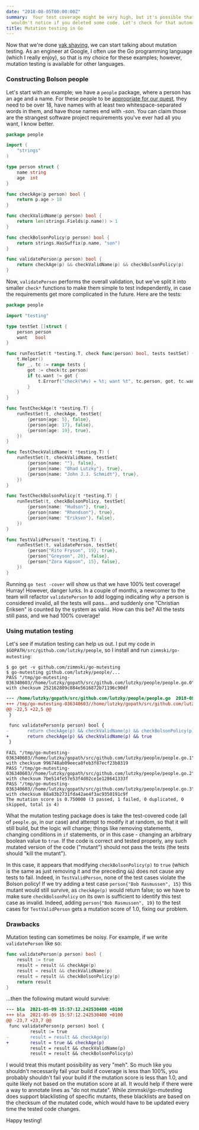 ```yaml
---
date: "2018-08-05T00:00:00Z"
summary:  Your test coverage might be very high, but it's possible that your tests
  wouldn't notice if you deleted some code. Let's check for that automatically!
title: Mutation testing in Go
---
```


Now that we're done [yak shaving](/2018/08/04/ioutil-yakshave/), we can start talking about mutation testing. As an engineer at Google, I often use the Go programming language (which I really enjoy), so that is my choice for these examples; however, mutation testing is available for other languages.

### Constructing Bolson people

Let's start with an example; we have a `people` package, where a person has an age and a name. For these people to be [appropriate for our quest][from-the-ground-up], they need to be over 18, have names with at least two whitespace-separated words in them, and have those names end with *-son*. You can claim those are the strangest software project requirements you've ever had all you want, I know better.

```go
package people

import (
	"strings"
)

type person struct {
	name string
	age  int
}

func checkAge(p person) bool {
	return p.age > 18
}

func checkValidName(p person) bool {
	return len(strings.Fields(p.name)) > 1
}

func checkBolsonPolicy(p person) bool {
	return strings.HasSuffix(p.name, "son")
}

func validatePerson(p person) bool {
	return checkAge(p) && checkValidName(p) && checkBolsonPolicy(p)
}
```

Now, `validatePerson` performs the overall validation, but we've split it into smaller `check*` functions to make them simple to test independently, in case the requirements get more complicated in the future. Here are the tests:

```go
package people

import "testing"

type testSet []struct {
	person person
	want   bool
}

func runTestSet(t *testing.T, check func(person) bool, tests testSet) {
	t.Helper()
	for _, tc := range tests {
		got := check(tc.person)
		if tc.want != got {
			t.Errorf("check(%#v) = %t; want %t", tc.person, got, tc.want)
		}
	}
}

func TestCheckAge(t *testing.T) {
	runTestSet(t, checkAge, testSet{
		{person{age: 5}, false},
		{person{age: 17}, false},
		{person{age: 19}, true},
	})
}

func TestCheckValidName(t *testing.T) {
	runTestSet(t, checkValidName, testSet{
		{person{name: ""}, false},
		{person{name: "Ohad Lutzky"}, true},
		{person{name: "John J.J. Schmidt"}, true},
	})
}

func TestCheckBolsonPolicy(t *testing.T) {
	runTestSet(t, checkBolsonPolicy, testSet{
		{person{name: "Hudson"}, true},
		{person{name: "Rhondson"}, true},
		{person{name: "Eriksen"}, false},
	})
}

func TestValidPerson(t *testing.T) {
	runTestSet(t, validatePerson, testSet{
		{person{"Rito Fryson", 19}, true},
		{person{"Greyson", 20}, false},
		{person{"Zora Kapson", 15}, false},
	})
}
```

Running `go test -cover` will show us that we have 100% test coverage! Hurray! However, danger lurks. In a couple of months, a newcomer to the team will refactor `validatePerson` to add logging indicating *why* a person is considered invalid, all the tests will pass... and suddenly one "Christian Eriksen" is counted by the system as valid. How can this be? All the tests still pass, and we had 100% coverage!

### Using mutation testing

Let's see if mutation testing can help us out. I put my code in `$GOPATH/src/github.com/lutzky/people`, so I install and run `zimmski/go-mutesting`:

```
$ go get -v github.com/zimmski/go-mutesting
$ go-mutesting github.com/lutzky/people/...
PASS "/tmp/go-mutesting-036340603//home/lutzky/gopath/src/github.com/lutzky/people/people.go.0" with checksum 252162809c884e5616872b71196c90df
```
```diff
--- /home/lutzky/gopath/src/github.com/lutzky/people/people.go  2018-08-05 00:13:44.333319200 +0100
+++ /tmp/go-mutesting-036340603//home/lutzky/gopath/src/github.com/lutzky/people/people.go.1    2018-08-05 10:15:30.013388991 +0100
@@ -22,5 +22,5 @@
 }

 func validatePerson(p person) bool {
-       return checkAge(p) && checkValidName(p) && checkBolsonPolicy(p)
+       return checkAge(p) && checkValidName(p) && true
 }

```
```
FAIL "/tmp/go-mutesting-036340603//home/lutzky/gopath/src/github.com/lutzky/people/people.go.1" with checksum 996748ab09eeca8feb3f87ecf23b8319
PASS "/tmp/go-mutesting-036340603//home/lutzky/gopath/src/github.com/lutzky/people/people.go.2" with checksum 7be514fe57e53f4d02ce1e128641333f
PASS "/tmp/go-mutesting-036340603//home/lutzky/gopath/src/github.com/lutzky/people/people.go.3" with checksum 88a83b2731fda42ae4f3ac9350191c9f
The mutation score is 0.750000 (3 passed, 1 failed, 0 duplicated, 0 skipped, total is 4)
```

What the mutation testing package does is take the test-covered code (all of `people.go`, in our case) and attempt to modify it at random, so that it will still build, but the logic will change; things like removing statements, changing conditions in `if` statements, or in this case - changing an arbitrary boolean value to `true`. If the code is correct and tested properly, any such mutated version of the code ("mutant") should not pass the tests (the tests should "kill the mutant").

In this case, it appears that modifying `checkBolsonPolicy(p)` to `true` (which is the same as just removing it and the preceding `&&`) does not cause any tests to fail. Indeed, in `TestValidPerson`, none of the test cases violate the Bolson policy! If we try adding a test case `person{"Bob Rasmussen", 15}` this mutant would still survive, as `checkAge(p)` would return false; so we have to make sure `checkBolsonPolicy` on its own is sufficient to identify this test case as invalid. Indeed, adding `person{"Bob Rasmussen", 19}` to the test cases for `TestValidPerson` gets a mutation score of 1.0, fixing our problem.

### Drawbacks

Mutation testing can sometimes be noisy. For example, if we write `validatePerson` like so:

```go
func validatePerson(p person) bool {
	result := true
	result = result && checkAge(p)
	result = result && checkValidName(p)
	result = result && checkBolsonPolicy(p)
	return result
}
```

...then the following mutant would survive:

```diff
--- bla  2021-05-09 15:57:12.242530400 +0100
+++ bla  2021-05-09 15:57:12.242530400 +0100
@@ -23,7 +23,7 @@
 func validatePerson(p person) bool {
         result := true
-        result = result && checkAge(p)
+        result = true && checkAge(p)
         result = result && checkValidName(p)
         result = result && checkBolsonPolicy(p)
```

I would treat this mutant possibility as very "meh". So much like you shouldn't necessarily fail your build if coverage is less than 100%, you probably shouldn't fail your build if the mutation score is less than 1.0, and quite likely not based on the mutation score at all. It would help if there were a way to annotate lines as "do not mutate". While zimmski/go-mutesting does support blacklisting of specific mutants, these blacklists are based on the checksum of the mutated code, which would have to be updated every time the tested code changes.

Happy testing!



[from-the-ground-up]: https://polygon.com/zelda-breath-of-the-wild-guide-walkthrough/2017/3/30/15127770/from-the-ground-up-side-quest-locations-son-characters-find-help-grante-secret-shop-merchant-hidden
